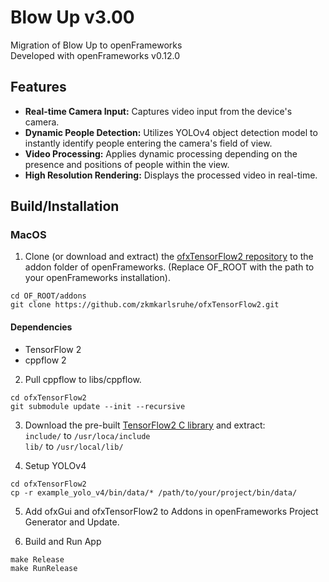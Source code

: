 # Blow Up v3.00 
Migration of Blow Up to openFrameworks\
Developed with openFrameworks v0.12.0 

## Features 
* **Real-time Camera Input:** Captures video input from the device's camera. 
* **Dynamic People Detection:** Utilizes YOLOv4 object detection model to instantly identify people entering the camera's field of view.
* **Video Processing:** Applies dynamic processing depending on the presence and positions of people within the view. 
* **High Resolution Rendering:** Displays the processed video in real-time. 

## Build/Installation
### MacOS
1. Clone (or download and extract) the [ofxTensorFlow2 repository](https://github.com/zkmkarlsruhe/ofxTensorFlow2) to the addon folder of openFrameworks. (Replace OF_ROOT with the path to your openFrameworks installation). 
```
cd OF_ROOT/addons
git clone https://github.com/zkmkarlsruhe/ofxTensorFlow2.git
```
#### Dependencies 
* TensorFlow 2
* cppflow 2

2. Pull cppflow to libs/cppflow. 
```
cd ofxTensorFlow2
git submodule update --init --recursive
```

3. Download the pre-built [TensorFlow2 C library](https://www.tensorflow.org/install/lang_c) and extract:\
`include/` to `/usr/loca/include`\
`lib/` to `/usr/local/lib/` 

4. Setup YOLOv4
```
cd ofxTensorFlow2
cp -r example_yolo_v4/bin/data/* /path/to/your/project/bin/data/
```

5. Add ofxGui and ofxTensorFlow2 to Addons in openFrameworks Project Generator and Update.

6. Build and Run App
```
make Release
make RunRelease
```


